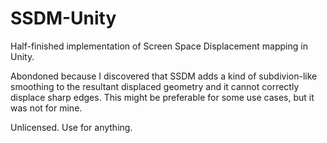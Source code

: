 # SSDM-Unity

Half-finished implementation of Screen Space Displacement mapping in Unity. 

Abondoned because I discovered that SSDM adds a kind of subdivion-like smoothing to the resultant displaced geometry and it cannot correctly displace sharp edges. This might be preferable for some use cases, but it was not for mine.

Unlicensed. Use for anything.
